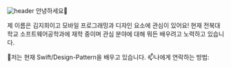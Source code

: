 
<!--
**jihee-daily/jihee-daily** is a ✨ _special_ ✨ repository because its `README.md` (this file) appears on your GitHub profile.

Here are some ideas to get you started:

- 🔭 I’m currently working on ...
- 🌱 I’m currently learning ...
- 👯 I’m looking to collaborate on ...
- 🤔 I’m looking for help with ...
- 💬 Ask me about ...
- 📫 How to reach me: ...
- 😄 Pronouns: ...
- ⚡ Fun fact: ...
-->
![header](https://capsule-render.vercel.app/api?type=wave&color=random&height=300&section=header&text=capsule%20render&fontSize=90)
안녕하세요👋

제 이름은 김지희이고 모바일 프로그래밍과 디자인 요소에 관심이 있어요!
현재 전북대학교 소프트웨어공학과에 재학 중이며 관심 분야에 대해 뭐든 배우려고 노력하고 있습니다.


🌱저는 현재 Swift/Design-Pattern을 배우고 있습니다.
📫나에게 연락하는 방법:
